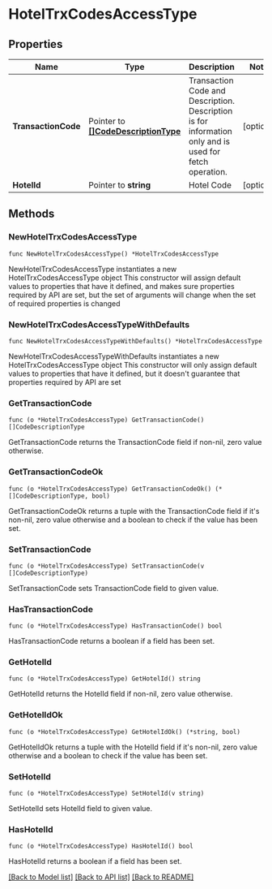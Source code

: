 # HotelTrxCodesAccessType

## Properties

Name | Type | Description | Notes
------------ | ------------- | ------------- | -------------
**TransactionCode** | Pointer to [**[]CodeDescriptionType**](CodeDescriptionType.md) | Transaction Code and Description. Description is for information only and is used for fetch operation. | [optional] 
**HotelId** | Pointer to **string** | Hotel Code | [optional] 

## Methods

### NewHotelTrxCodesAccessType

`func NewHotelTrxCodesAccessType() *HotelTrxCodesAccessType`

NewHotelTrxCodesAccessType instantiates a new HotelTrxCodesAccessType object
This constructor will assign default values to properties that have it defined,
and makes sure properties required by API are set, but the set of arguments
will change when the set of required properties is changed

### NewHotelTrxCodesAccessTypeWithDefaults

`func NewHotelTrxCodesAccessTypeWithDefaults() *HotelTrxCodesAccessType`

NewHotelTrxCodesAccessTypeWithDefaults instantiates a new HotelTrxCodesAccessType object
This constructor will only assign default values to properties that have it defined,
but it doesn't guarantee that properties required by API are set

### GetTransactionCode

`func (o *HotelTrxCodesAccessType) GetTransactionCode() []CodeDescriptionType`

GetTransactionCode returns the TransactionCode field if non-nil, zero value otherwise.

### GetTransactionCodeOk

`func (o *HotelTrxCodesAccessType) GetTransactionCodeOk() (*[]CodeDescriptionType, bool)`

GetTransactionCodeOk returns a tuple with the TransactionCode field if it's non-nil, zero value otherwise
and a boolean to check if the value has been set.

### SetTransactionCode

`func (o *HotelTrxCodesAccessType) SetTransactionCode(v []CodeDescriptionType)`

SetTransactionCode sets TransactionCode field to given value.

### HasTransactionCode

`func (o *HotelTrxCodesAccessType) HasTransactionCode() bool`

HasTransactionCode returns a boolean if a field has been set.

### GetHotelId

`func (o *HotelTrxCodesAccessType) GetHotelId() string`

GetHotelId returns the HotelId field if non-nil, zero value otherwise.

### GetHotelIdOk

`func (o *HotelTrxCodesAccessType) GetHotelIdOk() (*string, bool)`

GetHotelIdOk returns a tuple with the HotelId field if it's non-nil, zero value otherwise
and a boolean to check if the value has been set.

### SetHotelId

`func (o *HotelTrxCodesAccessType) SetHotelId(v string)`

SetHotelId sets HotelId field to given value.

### HasHotelId

`func (o *HotelTrxCodesAccessType) HasHotelId() bool`

HasHotelId returns a boolean if a field has been set.


[[Back to Model list]](../README.md#documentation-for-models) [[Back to API list]](../README.md#documentation-for-api-endpoints) [[Back to README]](../README.md)


